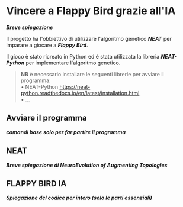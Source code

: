 # Vincere a Flappy Bird grazie all'IA 
***Breve spiegazione***

Il progetto ha l'obbiettivo di utilizzare l'algoritmo genetico ***NEAT*** per imparare a giocare a ***Flappy Bird***.

Il gioco è stato ricreato in Python ed è stata utilizzata la libreria ***NEAT-Python*** per implementare l'algoritmo genetico.

>**NB** è necessario installare le seguenti librerie per avviare il programma: \
>• NEAT-Python <https://neat-python.readthedocs.io/en/latest/installation.html> \
>• ...



## Avviare il programma
***comandi base solo per far partire il programma***


## NEAT
***Breve spiegazione di NeuroEvolution of Augmenting Topologies***


## FLAPPY BIRD IA
***Spiegazione del codice per intero (solo le parti essenziali)***
